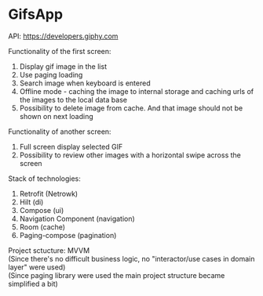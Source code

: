 # GifsApp

API: https://developers.giphy.com </br>

Functionality of the first screen:
1. Display gif image in the list
2. Use paging loading 
3. Search image when keyboard is entered
4. Offline mode - caching the image to internal storage and caching urls of the images to the local data base
5. Possibility to delete image from cache. And that image should not be shown on next loading </br>

Functionality of another screen:
1. Full screen display selected GIF
2. Possibility to review other images with a horizontal swipe across the screen

Stack of technologies:
1. Retrofit (Netrowk)
2. Hilt (di)
3. Compose (ui)
4. Navigation Component (navigation)
5. Room (cache)
6. Paging-compose (pagination)

Project sctucture: 
MVVM</br>
(Since there's no difficult business logic, no "interactor/use cases in domain layer" were used)</br>
(Since paging library were used the main project structure became simplified a bit)
